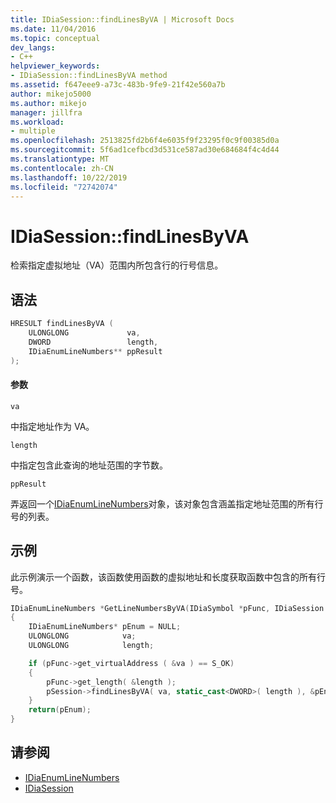 ```yaml
---
title: IDiaSession::findLinesByVA | Microsoft Docs
ms.date: 11/04/2016
ms.topic: conceptual
dev_langs:
- C++
helpviewer_keywords:
- IDiaSession::findLinesByVA method
ms.assetid: f647eee9-a73c-483b-9fe9-21f42e560a7b
author: mikejo5000
ms.author: mikejo
manager: jillfra
ms.workload:
- multiple
ms.openlocfilehash: 2513825fd2b6f4e6035f9f23295f0c9f00385d0a
ms.sourcegitcommit: 5f6ad1cefbcd3d531ce587ad30e684684f4c4d44
ms.translationtype: MT
ms.contentlocale: zh-CN
ms.lasthandoff: 10/22/2019
ms.locfileid: "72742074"
---
```

# <a name="idiasessionfindlinesbyva"></a>IDiaSession::findLinesByVA
检索指定虚拟地址（VA）范围内所包含行的行号信息。

## <a name="syntax"></a>语法

```C++
HRESULT findLinesByVA (
    ULONGLONG             va,
    DWORD                 length,
    IDiaEnumLineNumbers** ppResult
);
```

#### <a name="parameters"></a>参数
`va`

中指定地址作为 VA。

`length`

中指定包含此查询的地址范围的字节数。

`ppResult`

弄返回一个[IDiaEnumLineNumbers](../../debugger/debug-interface-access/idiaenumlinenumbers.md)对象，该对象包含涵盖指定地址范围的所有行号的列表。

## <a name="example"></a>示例
此示例演示一个函数，该函数使用函数的虚拟地址和长度获取函数中包含的所有行号。

```C++
IDiaEnumLineNumbers *GetLineNumbersByVA(IDiaSymbol *pFunc, IDiaSession *pSession)
{
    IDiaEnumLineNumbers* pEnum = NULL;
    ULONGLONG            va;
    ULONGLONG            length;

    if (pFunc->get_virtualAddress ( &va ) == S_OK)
    {
        pFunc->get_length( &length );
        pSession->findLinesByVA( va, static_cast<DWORD>( length ), &pEnum );
    }
    return(pEnum);
}
```

## <a name="see-also"></a>请参阅
- [IDiaEnumLineNumbers](../../debugger/debug-interface-access/idiaenumlinenumbers.md)
- [IDiaSession](../../debugger/debug-interface-access/idiasession.md)
